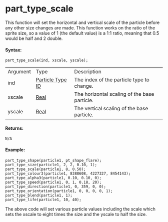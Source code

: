 # part_type_scale

This function will set the horizontal and vertical scale of the particle
before any other size changes are made. This function works on the ratio
of the sprite size, so a value of 1 (the default value) is a 1:1 ratio,
meaning that 0.5 would be half and 2 double.

#### Syntax:

``` gml
part_type_scale(ind, xscale, yscale);
```

|          |                                                                                                                                |                                              |
|----------|--------------------------------------------------------------------------------------------------------------------------------|----------------------------------------------|
| Argument | Type                                                                                                                           | Description                                  |
| ind      |  [Particle Type ID](../../../../../../GameMaker_Language/GML_Reference/Drawing/Particles/Particle_Types/part_type_create)  | The index of the particle type to change.    |
| xscale   |  [Real](../../../../../../GameMaker_Language/GML_Overview/Data_Types)                                                      | The horizontal scaling of the base particle. |
| yscale   |  [Real](../../../../../../GameMaker_Language/GML_Overview/Data_Types)                                                      | The vertical scaling of the base particle.   |

#### Returns:

``` gml
N/A
```

#### Example:

``` gml
part_type_shape(particle1, pt_shape_flare);
part_type_size(particle1, 2, 2, 0.10, 1);
part_type_scale(particle1, 8, 0.50);
part_type_colour3(particle1, 8388608, 4227327, 8454143);
part_type_alpha3(particle1, 0.10, 0.10, 0);
part_type_speed(particle1, 0, 1, 0.18, 20);
part_type_direction(particle1, 0, 359, 0, 0);
part_type_orientation(particle1, 0, 0, 0, 0, 1);
part_type_blend(particle1, 1);
part_type_life(particle1, 10, 40);
```

The above code will set various particle values including the scale
which sets the xscale to eight times the size and the yscale to half the
size.
